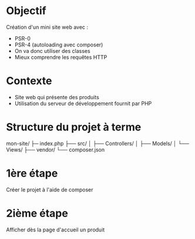 # Objectif
Création d'un mini site web avec :
- PSR-0
- PSR-4 (autoloading avec composer)
- On va donc utiliser des classes 
- Mieux comprendre les requêtes HTTP

# Contexte
- Site web qui présente des produits
- Utilisation du serveur de développement fournit par PHP

# Structure du projet à terme
mon-site/
├─ index.php
├── src/
│   ├── Controllers/
│   ├── Models/
│   └── Views/
├── vendor/
└── composer.json

# 1ère étape
Créer le projet à l'aide de composer

# 2ième étape
Afficher dès la page d'accueil un produit


